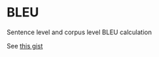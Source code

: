 # BLEU

Sentence level and corpus level BLEU calculation

See [this gist](https://gist.github.com/alvations/838cb021712ad66e7768)



